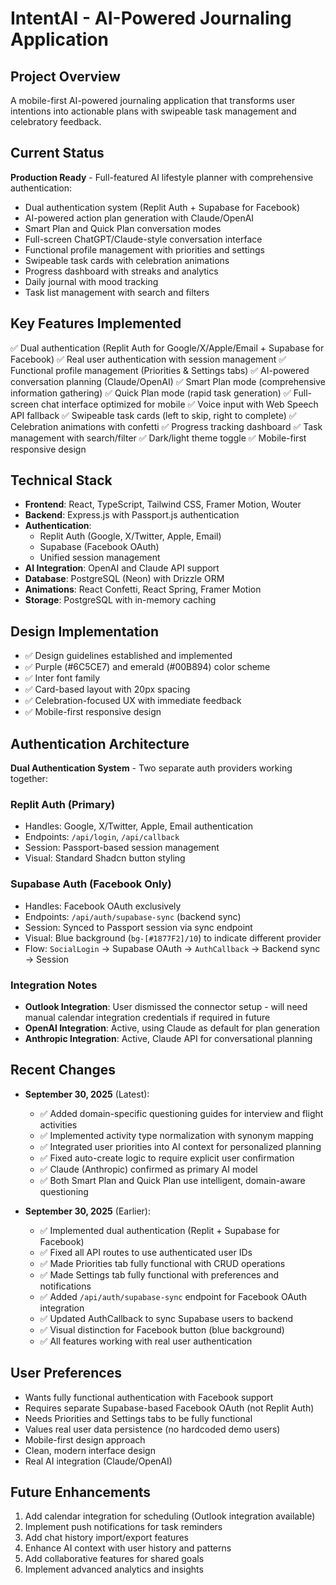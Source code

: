 # IntentAI - AI-Powered Journaling Application

## Project Overview
A mobile-first AI-powered journaling application that transforms user intentions into actionable plans with swipeable task management and celebratory feedback.

## Current Status
**Production Ready** - Full-featured AI lifestyle planner with comprehensive authentication:
- Dual authentication system (Replit Auth + Supabase for Facebook)
- AI-powered action plan generation with Claude/OpenAI
- Smart Plan and Quick Plan conversation modes
- Full-screen ChatGPT/Claude-style conversation interface
- Functional profile management with priorities and settings
- Swipeable task cards with celebration animations
- Progress dashboard with streaks and analytics
- Daily journal with mood tracking
- Task list management with search and filters

## Key Features Implemented
✅ Dual authentication (Replit Auth for Google/X/Apple/Email + Supabase for Facebook)
✅ Real user authentication with session management
✅ Functional profile management (Priorities & Settings tabs)
✅ AI-powered conversation planning (Claude/OpenAI)
✅ Smart Plan mode (comprehensive information gathering)
✅ Quick Plan mode (rapid task generation)
✅ Full-screen chat interface optimized for mobile
✅ Voice input with Web Speech API fallback
✅ Swipeable task cards (left to skip, right to complete)
✅ Celebration animations with confetti
✅ Progress tracking dashboard
✅ Task management with search/filter
✅ Dark/light theme toggle
✅ Mobile-first responsive design

## Technical Stack
- **Frontend**: React, TypeScript, Tailwind CSS, Framer Motion, Wouter
- **Backend**: Express.js with Passport.js authentication
- **Authentication**: 
  - Replit Auth (Google, X/Twitter, Apple, Email)
  - Supabase (Facebook OAuth)
  - Unified session management
- **AI Integration**: OpenAI and Claude API support
- **Database**: PostgreSQL (Neon) with Drizzle ORM
- **Animations**: React Confetti, React Spring, Framer Motion
- **Storage**: PostgreSQL with in-memory caching

## Design Implementation
- ✅ Design guidelines established and implemented
- ✅ Purple (#6C5CE7) and emerald (#00B894) color scheme
- ✅ Inter font family
- ✅ Card-based layout with 20px spacing
- ✅ Celebration-focused UX with immediate feedback
- ✅ Mobile-first responsive design

## Authentication Architecture
**Dual Authentication System** - Two separate auth providers working together:

### Replit Auth (Primary)
- Handles: Google, X/Twitter, Apple, Email authentication
- Endpoints: `/api/login`, `/api/callback`
- Session: Passport-based session management
- Visual: Standard Shadcn button styling

### Supabase Auth (Facebook Only)
- Handles: Facebook OAuth exclusively
- Endpoints: `/api/auth/supabase-sync` (backend sync)
- Session: Synced to Passport session via sync endpoint
- Visual: Blue background (`bg-[#1877F2]/10`) to indicate different provider
- Flow: `SocialLogin` → Supabase OAuth → `AuthCallback` → Backend sync → Session

### Integration Notes
- **Outlook Integration**: User dismissed the connector setup - will need manual calendar integration credentials if required in future
- **OpenAI Integration**: Active, using Claude as default for plan generation
- **Anthropic Integration**: Active, Claude API for conversational planning

## Recent Changes
- **September 30, 2025** (Latest): 
  - ✅ Added domain-specific questioning guides for interview and flight activities
  - ✅ Implemented activity type normalization with synonym mapping
  - ✅ Integrated user priorities into AI context for personalized planning
  - ✅ Fixed auto-create logic to require explicit user confirmation
  - ✅ Claude (Anthropic) confirmed as primary AI model
  - ✅ Both Smart Plan and Quick Plan use intelligent, domain-aware questioning

- **September 30, 2025** (Earlier): 
  - ✅ Implemented dual authentication (Replit + Supabase for Facebook)
  - ✅ Fixed all API routes to use authenticated user IDs
  - ✅ Made Priorities tab fully functional with CRUD operations
  - ✅ Made Settings tab fully functional with preferences and notifications
  - ✅ Added `/api/auth/supabase-sync` endpoint for Facebook OAuth integration
  - ✅ Updated AuthCallback to sync Supabase users to backend
  - ✅ Visual distinction for Facebook button (blue background)
  - ✅ All features working with real user authentication

## User Preferences
- Wants fully functional authentication with Facebook support
- Requires separate Supabase-based Facebook OAuth (not Replit Auth)
- Needs Priorities and Settings tabs to be fully functional
- Values real user data persistence (no hardcoded demo users)
- Mobile-first design approach
- Clean, modern interface design
- Real AI integration (Claude/OpenAI)

## Future Enhancements
1. Add calendar integration for scheduling (Outlook integration available)
2. Implement push notifications for task reminders
3. Add chat history import/export features
4. Enhance AI context with user history and patterns
5. Add collaborative features for shared goals
6. Implement advanced analytics and insights
